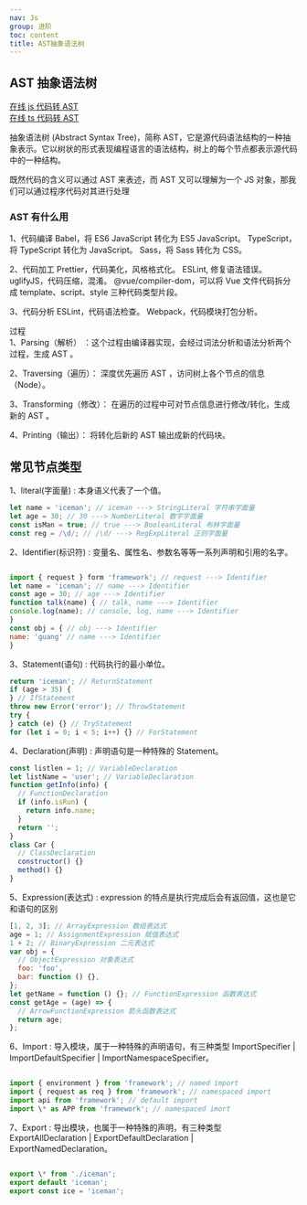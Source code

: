 ```yaml
---
nav: Js
group: 进阶
toc: content
title: AST抽象语法树
---
```


## AST 抽象语法树

<a href="https://astexplorer.net/" target="_blank">在线 js 代码转 AST</a><br/>
<a href="https://ts-ast-viewer.com/#" target="_blank">在线 ts 代码转 AST</a><br/>

抽象语法树 (Abstract Syntax Tree)，简称 AST，它是源代码语法结构的一种抽象表示。它以树状的形式表现编程语言的语法结构，树上的每个节点都表示源代码中的一种结构。

既然代码的含义可以通过 AST 来表述，而 AST 又可以理解为一个 JS 对象，那我们可以通过程序代码对其进行处理

### AST 有什么用

1、代码编译
Babel，将 ES6 JavaScript 转化为 ES5 JavaScript。
TypeScript，将 TypeScript 转化为 JavaScript。
Sass，将 Sass 转化为 CSS。

2、代码加工
Prettier，代码美化，风格格式化。
ESLint, 修复语法错误。
uglifyJS，代码压缩，混淆。
@vue/compiler-dom，可以将 Vue 文件代码拆分成 template、script、style 三种代码类型片段。

3、代码分析
ESLint，代码语法检查。
Webpack，代码模块打包分析。

过程  
1、Parsing（解析） ：这个过程由编译器实现，会经过词法分析和语法分析两个过程，生成 AST 。

2、Traversing（遍历）： 深度优先遍历 AST ，访问树上各个节点的信息（Node）。

3、Transforming（修改）： 在遍历的过程中可对节点信息进行修改/转化，生成新的 AST 。

4、Printing（输出）： 将转化后新的 AST 输出成新的代码块。

## 常见节点类型

1、literal(字面量) : 本身语义代表了一个值。

```js
let name = 'iceman'; // iceman ---> StringLiteral 字符串字面量
let age = 30; // 30 ---> NumberLiteral 数字字面量
const isMan = true; // true ---> BooleanLiteral 布林字面量
const reg = /\d/; // /\d/ ---> RegExpLiteral 正则字面量
```

2、Identifier(标识符) : 变量名、属性名、参数名等等一系列声明和引用的名字。

```js

import { request } form 'framework'; // request ---> Identifier
let name = 'iceman'; // name ---> Identifier
const age = 30; // age ---> Identifier
function talk(name) { // talk, name ---> Identifier
console.log(name); // console, log, name ---> Identifier
}
const obj = { // obj ---> Identifier
name: 'guang' // name ---> Identifier
}
```

3、Statement(语句) : 代码执行的最小单位。

```js
return 'iceman'; // ReturnStatement
if (age > 35) {
} // IfStatement
throw new Error('error'); // ThrowStatement
try {
} catch (e) {} // TryStatement
for (let i = 0; i < 5; i++) {} // ForStatement
```

4、Declaration(声明) : 声明语句是一种特殊的 Statement。

```js
const listlen = 1; // VariableDeclaration
let listName = 'user'; // VariableDeclaration
function getInfo(info) {
  // FunctionDeclaration
  if (info.isRun) {
    return info.name;
  }
  return '';
}
class Car {
  // ClassDeclaration
  constructor() {}
  method() {}
}
```

5、Expression(表达式) : expression 的特点是执行完成后会有返回值，这也是它和语句的区别

```js
[1, 2, 3]; // ArrayExpression 数组表达式
age = 1; // AssignmentExpression 赋值表达式
1 + 2; // BinaryExpression 二元表达式
var obj = {
  // ObjectExpression 对象表达式
  foo: 'foo',
  bar: function () {},
};
let getName = function () {}; // FunctionExpression 函数表达式
const getAge = (age) => {
  // ArrowFunctionExpression 箭头函数表达式
  return age;
};
```

6、Import : 导入模块，属于一种特殊的声明语句，有三种类型 ImportSpecifier | ImportDefaultSpecifier | ImportNamespaceSpecifier。

```js

import { environment } from 'framework'; // named import
import { request as req } from 'framework'; // namespaced import
import api from 'framework'; // default import
import \* as APP from 'framework'; // namespaced imort
```

7、Export : 导出模块，也属于一种特殊的声明，有三种类型 ExportAllDeclaration | ExportDefaultDeclaration | ExportNamedDeclaration。

```js

export \* from './iceman';
export default 'iceman';
export const ice = 'iceman';
```
